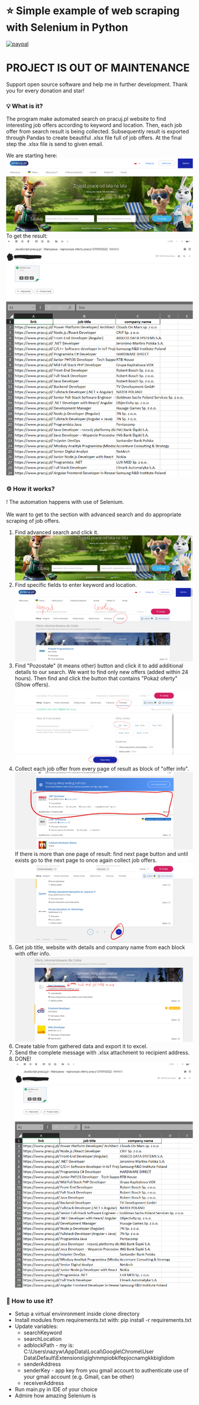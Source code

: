 # ⭐ Simple example of web scraping with Selenium in Python  
[![paypal](https://www.paypalobjects.com/en_US/i/btn/btn_donate_SM.gif)](https://www.paypal.com/cgi-bin/webscr?cmd=_s-xclick&hosted_button_id=3KAJXTAYQC7BW)
# PROJECT IS OUT OF MAINTENANCE

Support open source software and help me in further development. Thank you for every donation and star!

### 💡 What is it? 
The program make automated search on pracuj.pl website to find interesting job offers according to keyword and location. Then, each job offer from search result is being collected. Subsequently result is exported through Pandas to create beautiful .xlsx file full of job offers. At the final step the .xlsx file is send to given email. 

We are starting here:<br>
![pracuj.pl website](./readmeImages/pracujWebsite.png "pracuj.pl website")<br>
To get the result:<br>
![mail result - received job offers](./readmeImages/mailResult.png "mail result - received job offers")<br>
![excel result- received job offers](./readmeImages/excelResult.png "excel result - received job offers")

### :gear: How it works?
! The automation happens with use of Selenium.<br><br>
We want to get to the section with advanced search and do appropriate scraping of job offers. 
1. Find advanced search and click it.<br>
![advanced search position](./readmeImages/advancedSearchPosition.png "advanced search position")
2. Find specific fields to enter keyword and location.<br>
![advanced search](./readmeImages/advancedSearch.png "advanced search")
3. Find "Pozostałe" (it means other) button and click it to add additional details to our search. We want to find only new offers (added within 24 hours). Then find and click the button that contains "Pokaż oferty"(Show offers).<br>
![other details about search](./readmeImages/otherDetailsSearch.png "other details about search")
4. Collect each job offer from every page of result as block of "offer info".<br>
![search result](./readmeImages/searchResult.png "search result")<br>
If there is more than one page of result: find next page button and until exists go to the next page to once again collect job offers.<br>
![next page button](./readmeImages/nextPageButton.png "next page button")
5. Get job title, website with details and company name from each block with offer info.<br>
![job offer details](./readmeImages/jobOfferDetails.png "job offer details")
6. Create table from gathered data and export it to excel.
7. Send the complete message with .xlsx attachment to recipient address.
8. DONE!
![mail result - received job offers](./readmeImages/mailResult.png "mail result - received job offers")
![excel result- received job offers](./readmeImages/excelResult.png "excel result - received job offers")

### :thinking: How to use it? 
* Setup a virtual envinronment inside clone directory
* Install modules from requirements.txt with:
    pip install -r requirements.txt
* Update variables: 
    * searchKeyword 
    * searchLocation
    * adblockPath - my is:<br>
        C:\Users\nazyw\AppData\Local\Google\Chrome\User Data\Default\Extensions\gighmmpiobklfepjocnamgkkbiglidom
    * senderAddress 
    * senderKey - app key from you gmail account to authenticate use of your gmail account (e.g. Gmail, can be other)
    * receiverAddress 
* Run main.py in IDE of your choice 
* Admire how amazing Selenium is 
